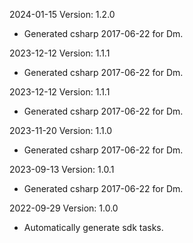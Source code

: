 2024-01-15 Version: 1.2.0
- Generated csharp 2017-06-22 for Dm.

2023-12-12 Version: 1.1.1
- Generated csharp 2017-06-22 for Dm.

2023-12-12 Version: 1.1.1
- Generated csharp 2017-06-22 for Dm.

2023-11-20 Version: 1.1.0
- Generated csharp 2017-06-22 for Dm.

2023-09-13 Version: 1.0.1
- Generated csharp 2017-06-22 for Dm.

2022-09-29 Version: 1.0.0
- Automatically generate sdk tasks.

